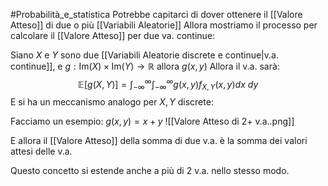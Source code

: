 #Probabilità_e_statistica 
Potrebbe capitarci di dover ottenere il [[Valore Atteso]] di due o più [[Variabili Aleatorie]] 
Allora mostriamo il processo per calcolare il [[Valore Atteso]] per due va. continue:

Siano $X$ e $Y$ sono due [[Variabili Aleatorie discrete e continue|v.a. continue]], e $g:\mathrm{Im}(X)\times \mathrm{Im}(Y)\to\mathbb{R}$
allora $g(x,y)$
Allora il v.a. sarà:
$$\mathbb{E}[g(X,Y)]=\int^\infty_{-\infty}\int^\infty_{-\infty}g(x,y)f_{X,Y}(x,y)dx\ dy$$
E si ha un meccanismo analogo per $X,Y$ discrete:

Facciamo un esempio:
$g(x,y)=x+y$
![[Valore Atteso di 2+ v.a..png]]

E allora il [[Valore Atteso]] della somma di due v.a. è la somma dei valori attesi delle v.a.

Questo concetto si estende anche a più di 2 v.a. nello stesso modo. 